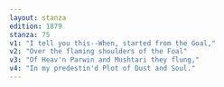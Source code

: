 ```yaml
---
layout: stanza
edition: 1879
stanza: 75
v1: "I tell you this--When, started from the Goal,"
v2: "Over the flaming shoulders of the Foal"
v3: "Of Heav'n Parwin and Mushtari they flung,"
v4: "In my predestin'd Plot of Dust and Soul."
---
```

